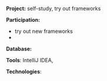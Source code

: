 **Project:** self-study, try out frameworks

**Participation:** 

- try out new frameworks
- 

**Database:**

**Tools**: IntelliJ IDEA, 

**Technologies**:
